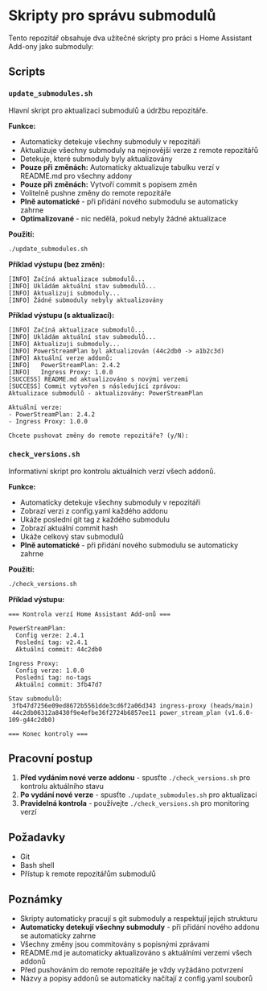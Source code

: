 # Skripty pro správu submodulů

Tento repozitář obsahuje dva užitečné skripty pro práci s Home Assistant Add-ony jako submoduly:

## Scripts

### `update_submodules.sh`

Hlavní skript pro aktualizaci submodulů a údržbu repozitáře.

**Funkce:**
- Automaticky detekuje všechny submoduly v repozitáři
- Aktualizuje všechny submoduly na nejnovější verze z remote repozitářů
- Detekuje, které submoduly byly aktualizovány
- **Pouze při změnách:** Automaticky aktualizuje tabulku verzí v README.md pro všechny addony
- **Pouze při změnách:** Vytvoří commit s popisem změn
- Volitelně pushne změny do remote repozitáře
- **Plně automatické** - při přidání nového submodulu se automaticky zahrne
- **Optimalizované** - nic nedělá, pokud nebyly žádné aktualizace

**Použití:**
```bash
./update_submodules.sh
```

**Příklad výstupu (bez změn):**
```
[INFO] Začíná aktualizace submodulů...
[INFO] Ukládám aktuální stav submodulů...
[INFO] Aktualizuji submoduly...
[INFO] Žádné submoduly nebyly aktualizovány
```

**Příklad výstupu (s aktualizací):**
```
[INFO] Začíná aktualizace submodulů...
[INFO] Ukládám aktuální stav submodulů...
[INFO] Aktualizuji submoduly...
[INFO] PowerStreamPlan byl aktualizován (44c2db0 -> a1b2c3d)
[INFO] Aktuální verze addonů:
[INFO]   PowerStreamPlan: 2.4.2
[INFO]   Ingress Proxy: 1.0.0
[SUCCESS] README.md aktualizováno s novými verzemi
[SUCCESS] Commit vytvořen s následující zprávou:
Aktualizace submodulů - aktualizovány: PowerStreamPlan

Aktuální verze:
- PowerStreamPlan: 2.4.2
- Ingress Proxy: 1.0.0

Chcete pushovat změny do remote repozitáře? (y/N):
```

### `check_versions.sh`

Informativní skript pro kontrolu aktuálních verzí všech addonů.

**Funkce:**
- Automaticky detekuje všechny submoduly v repozitáři
- Zobrazí verzi z config.yaml každého addonu
- Ukáže poslední git tag z každého submodulu
- Zobrazí aktuální commit hash
- Ukáže celkový stav submodulů
- **Plně automatické** - při přidání nového submodulu se automaticky zahrne

**Použití:**
```bash
./check_versions.sh
```

**Příklad výstupu:**
```
=== Kontrola verzí Home Assistant Add-onů ===

PowerStreamPlan:
  Config verze: 2.4.1
  Poslední tag: v2.4.1
  Aktuální commit: 44c2db0

Ingress Proxy:
  Config verze: 1.0.0
  Poslední tag: no-tags
  Aktuální commit: 3fb47d7

Stav submodulů:
 3fb47d7256e09ed8672b5561dde3cd6f2a06d343 ingress-proxy (heads/main)
 44c2db06312a8430f9e4efbe36f2724b6857ee11 power_stream_plan (v1.6.0-109-g44c2db0)

=== Konec kontroly ===
```

## Pracovní postup

1. **Před vydáním nové verze addonu** - spusťte `./check_versions.sh` pro kontrolu aktuálního stavu
2. **Po vydání nové verze** - spusťte `./update_submodules.sh` pro aktualizaci
3. **Pravidelná kontrola** - používejte `./check_versions.sh` pro monitoring verzí

## Požadavky

- Git
- Bash shell
- Přístup k remote repozitářům submodulů

## Poznámky

- Skripty automaticky pracují s git submoduly a respektují jejich strukturu
- **Automaticky detekují všechny submoduly** - při přidání nového addonu se automaticky zahrne
- Všechny změny jsou commitovány s popisnými zprávami
- README.md je automaticky aktualizováno s aktuálními verzemi všech addonů
- Před pushováním do remote repozitáře je vždy vyžádáno potvrzení
- Názvy a popisy addonů se automaticky načítají z config.yaml souborů
